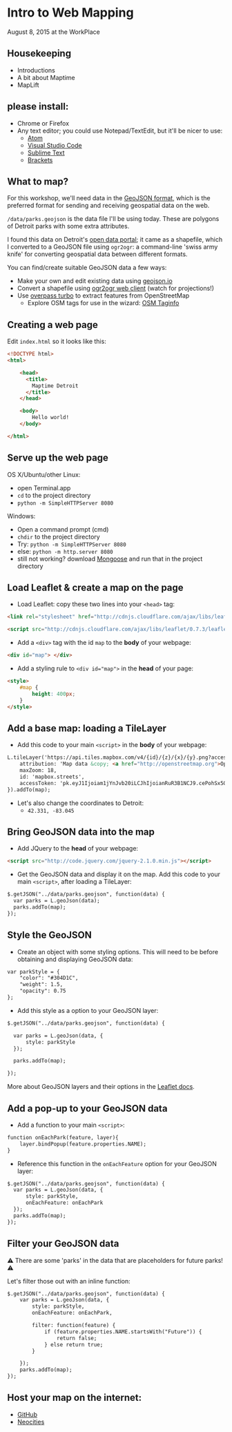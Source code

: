 # Intro to Web Mapping
August 8, 2015 at the WorkPlace

## Housekeeping
- Introductions
- A bit about Maptime
- MapLift

## please install:
- Chrome or Firefox
- Any text editor; you could use Notepad/TextEdit, but it'll be nicer to use:
  - [Atom](https://atom.io/)
  - [Visual Studio Code](https://code.visualstudio.com/)
  - [Sublime Text](http://www.sublimetext.com/)
  - [Brackets](http://brackets.io/)

## What to map?
For this workshop, we'll need data in the [GeoJSON format](http://www.macwright.org/2015/03/23/geojson-second-bite.html), which is the preferred format for sending and receiving geospatial data on the web.

 `/data/parks.geojson` is the data file I'll be using today. These are polygons of Detroit parks with some extra attributes.

I found this data on Detroit's [open data portal](https://data.detroitmi.gov/); it came as a shapefile, which I converted to a GeoJSON file using `ogr2ogr`: a command-line 'swiss army knife' for converting geospatial data between different formats.

You can find/create suitable GeoJSON data a few ways:
- Make your own and edit existing data using [geojson.io](http://geojson.io)
- Convert a shapefile using [ogr2ogr web client](http://ogre.adc4gis.com/) (watch for projections!)
- Use [overpass turbo](http://overpass-turbo.eu/) to extract features from OpenStreetMap
  - Explore OSM tags for use in the wizard: [OSM Taginfo](https://taginfo.openstreetmap.org/)

## Creating a web page
Edit `index.html` so it looks like this:

```html
<!DOCTYPE html>
<html>

    <head>
      <title>
        Maptime Detroit
      </title>
    </head>

    <body>
        Hello world!
    </body>

</html>
```

## Serve up the web page
OS X/Ubuntu/other Linux:
- open Terminal.app
- `cd` to the project directory
- `python -m SimpleHTTPServer 8080`

Windows:
- Open a command prompt (cmd)
- `chdir` to the project directory
- Try: `python -m SimpleHTTPServer 8080`
- else: `python -m http.server 8080`
- still not working? download [Mongoose](https://code.google.com/p/mongoose/) and run that in the project directory

## Load Leaflet & create a map on the page
- Load Leaflet: copy these two lines into your `<head>` tag:

```html
<link rel="stylesheet" href="http://cdnjs.cloudflare.com/ajax/libs/leaflet/0.7.3/leaflet.css" />

<script src="http://cdnjs.cloudflare.com/ajax/libs/leaflet/0.7.3/leaflet.js"></script>
```

- Add a `<div>` tag with the id `map` to the **body** of your webpage:

```html
<div id="map"> </div>
```

- Add a styling rule to `<div id="map">` in the **head** of your page:

```html
<style>
    #map {
        height: 400px;
    }
</style>
```

## Add a base map: loading a TileLayer
- Add this code to your main `<script>` in the **body** of your webpage:

```html
L.tileLayer('https://api.tiles.mapbox.com/v4/{id}/{z}/{x}/{y}.png?access_token={accessToken}', {
    attribution: 'Map data &copy; <a href="http://openstreetmap.org">OpenStreetMap</a> contributors, <a href="http://creativecommons.org/licenses/by-sa/2.0/">CC-BY-SA</a>, Imagery © <a href="http://mapbox.com">Mapbox</a>',
    maxZoom: 18,
    id: 'mapbox.streets',
    accessToken: 'pk.eyJ1Ijoiam1jYnJvb20iLCJhIjoianRuR3B1NCJ9.cePohSx5Od4SJhMVjFuCQA'
}).addTo(map);
```

- Let's also change the coordinates to Detroit:
  - `42.331, -83.045`

## Bring GeoJSON data into the map
- Add JQuery to the **head** of your webpage:

```html
<script src="http://code.jquery.com/jquery-2.1.0.min.js"></script>
```

- Get the GeoJSON data and display it on the map. Add this code to your main `<script>`, after loading a TileLayer:

```html
$.getJSON("../data/parks.geojson", function(data) {
  var parks = L.geoJson(data);
  parks.addTo(map);
});
```

## Style the GeoJSON
- Create an object with some styling options. This will need to be before obtaining and displaying GeoJSON data:

```html
var parkStyle = {
    "color": "#304D1C",
    "weight": 1.5,
    "opacity": 0.75
};
```

- Add this style as a option to your GeoJSON layer:

```html
$.getJSON("../data/parks.geojson", function(data) {

  var parks = L.geoJson(data, {
      style: parkStyle
  });

  parks.addTo(map);

});
```

More about GeoJSON layers and their options in the [Leaflet docs](http://leafletjs.com/reference.html#geojson).

## Add a pop-up to your GeoJSON data
- Add a function to your main `<script>`:

```html
function onEachPark(feature, layer){
    layer.bindPopup(feature.properties.NAME);
}
```

- Reference this function in the `onEachFeature` option for your GeoJSON layer:

```html
$.getJSON("../data/parks.geojson", function(data) {
  var parks = L.geoJson(data, {
      style: parkStyle,
      onEachFeature: onEachPark
  });
  parks.addTo(map);
});
```

## Filter your GeoJSON data
:warning: There are some 'parks' in the data that are placeholders for future parks! :warning:

Let's filter those out with an inline function:

```html
$.getJSON("../data/parks.geojson", function(data) {
    var parks = L.geoJson(data, {
        style: parkStyle,
        onEachFeature: onEachPark,

        filter: function(feature) {
            if (feature.properties.NAME.startsWith("Future")) {
                return false;
            } else return true;
        }

    });
    parks.addTo(map);
});
```

## Host your map on the internet:
- [GitHub](https://pages.github.com/)
- [Neocities](https://neocities.org/)
